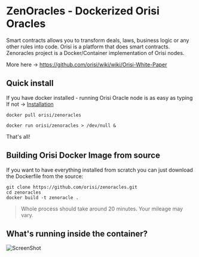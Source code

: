 # ZenOracles - Dockerized Orisi Oracles

Smart contracts allows you to transform deals, laws, business logic or any other rules into code. 
Orisi is a platform that does smart contracts.
Zenoracles project is a Docker/Container implementation of Orisi nodes.


More here -> https://github.com/orisi/wiki/wiki/Orisi-White-Paper

## Quick install

If you have docker installed - running Orisi Oracle node is as easy as typing
If not -> [Installation]("http://github.com/orisi/zenoracles/blob/master/manual/docker_install.md")

```
docker pull orisi/zenoracles
```

```
docker run orisi/zenoracles > /dev/null &
```

That's all!


## Building Orisi Docker Image from source

If you want to have everything installed from scratch you can just download the Dockerfile from the source:
```
git clone https://github.com/orisi/zenoracles.git
cd zenoracles
docker build -t zenoracle .
```

>Whole process should take around 20 minutes. Your mileage may vary.

## What's running inside the container?
![ScreenShot](http://zenoracles.s3.amazonaws.com/README/content.png)

